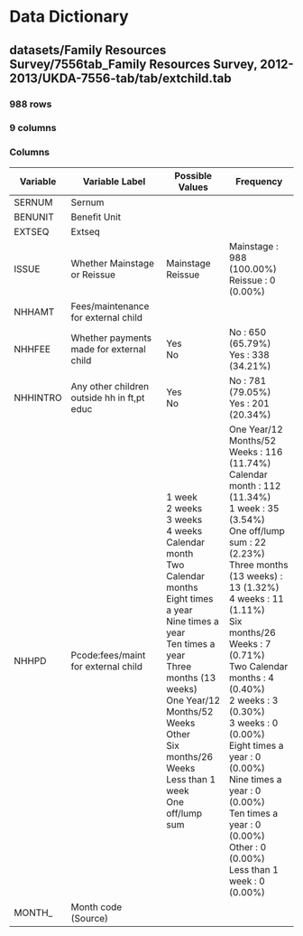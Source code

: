 # Data Dictionary

## datasets/Family Resources Survey/7556tab_Family Resources Survey, 2012-2013/UKDA-7556-tab/tab/extchild.tab

### 988 rows

### 9 columns

### Columns

| Variable | Variable Label | Possible Values | Frequency |
| --- | --- | --- | --- |
| SERNUM | Sernum |  |  |
| BENUNIT | Benefit Unit |  |  |
| EXTSEQ | Extseq |  |  |
| ISSUE | Whether Mainstage or Reissue | Mainstage <br/>Reissue  | Mainstage : 988 (100.00%)<br/>Reissue : 0 (0.00%) |
| NHHAMT | Fees/maintenance for external child |  |  |
| NHHFEE | Whether payments made for external child | Yes <br/>No  | No : 650 (65.79%)<br/>Yes : 338 (34.21%) |
| NHHINTRO | Any other children outside hh in ft,pt educ | Yes <br/>No  | No : 781 (79.05%)<br/>Yes : 201 (20.34%) |
| NHHPD | Pcode:fees/maint for external child | 1 week <br/>2 weeks <br/>3 weeks <br/>4 weeks <br/>Calendar month <br/>Two Calendar months <br/>Eight times a year <br/>Nine times a year <br/>Ten times a year <br/>Three months (13 weeks) <br/>One Year/12  Months/52 Weeks <br/>Other <br/>Six months/26 Weeks <br/>Less than 1 week <br/>One off/lump sum  | One Year/12  Months/52 Weeks : 116 (11.74%)<br/>Calendar month : 112 (11.34%)<br/>1 week : 35 (3.54%)<br/>One off/lump sum : 22 (2.23%)<br/>Three months (13 weeks) : 13 (1.32%)<br/>4 weeks : 11 (1.11%)<br/>Six months/26 Weeks : 7 (0.71%)<br/>Two Calendar months : 4 (0.40%)<br/>2 weeks : 3 (0.30%)<br/>3 weeks : 0 (0.00%)<br/>Eight times a year : 0 (0.00%)<br/>Nine times a year : 0 (0.00%)<br/>Ten times a year : 0 (0.00%)<br/>Other : 0 (0.00%)<br/>Less than 1 week : 0 (0.00%) |
| MONTH_ | Month code (Source) |  |  |

